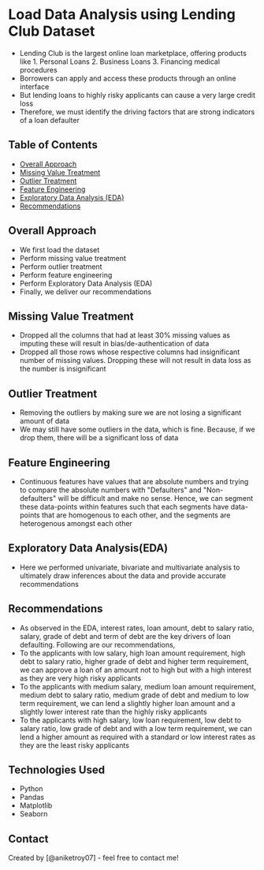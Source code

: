 # Load Data Analysis using Lending Club Dataset
- Lending Club is the largest online loan marketplace, offering products like 
       1. Personal Loans
       2. Business Loans
       3. Financing medical procedures
- Borrowers can apply and access these products through an online interface
- But lending loans to highly risky applicants can cause a very large credit loss
- Therefore, we must identify the driving factors that are strong indicators of a loan defaulter



## Table of Contents
* [Overall Approach](#general-information)
* [Missing Value Treatment](#technologies-used)
* [Outlier Treatment](#conclusions)
* [Feature Engineering](#acknowledgements)
* [Exploratory Data Analysis (EDA)](#acknowledgements)
* [Recommendations](#acknowledgements)

## Overall Approach
- We first load the dataset
- Perform missing value treatment
- Perform outlier treatment
- Perform feature engineering
- Perform Exploratory Data Analysis (EDA)
- Finally, we deliver our recommendations

## Missing Value Treatment
- Dropped all the columns that had at least 30% missing values as imputing these will result in bias/de-authentication of data
- Dropped all those rows whose respective columns had insignificant number of missing values. Dropping these will not result in data loss as the number is insignificant

## Outlier Treatment
- Removing the outliers by making sure we are not losing a significant amount of data
- We may still have some outliers in the data, which is fine.  Because, if we drop them, there will be a significant loss of data


## Feature Engineering
- Continuous features have values that are absolute numbers and trying to compare the absolute numbers with "Defaulters" and "Non-defaulters" will be difficult and make no sense. Hence, we can segment these data-points within features such that each segments have data-points that are homogenous to each other, and the  segments are heterogenous amongst each other

## Exploratory Data Analysis(EDA)
- Here we performed univariate, bivariate and multivariate analysis to ultimately draw inferences about the data and provide accurate recommendations

## Recommendations
- As observed in the EDA, interest rates, loan amount,  debt to salary ratio, salary, grade of debt and term of debt are the key drivers of loan defaulting. Following are our recommendations,
- To the applicants with low salary, high loan amount requirement, high debt to salary ratio, higher grade of debt and higher term requirement, we can approve a loan of an amount not to high but with a high interest as they are very high risky applicants
- To the applicants with medium salary, medium loan amount requirement, medium debt to salary ratio, medium grade of debt and medium to low term requirement, we can lend a slightly higher loan amount and a slightly lower interest rate than the highly risky applicants
- To the applicants with high salary, low loan requirement, low debt to salary ratio, low grade of debt and with a low term requirement, we can lend a higher amount as required with a standard or low interest rates as they are the least risky applicants


## Technologies Used
- Python
- Pandas
- Matplotlib
- Seaborn

## Contact
Created by [@aniketroy07] - feel free to contact me!
